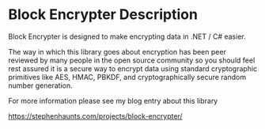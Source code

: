 # Block Encrypter Description

Block Encrypter is designed to make encrypting data in .NET / C# easier. 

The way in which this library goes about encryption has been peer reviewed by many people in the open source community so you should feel rest assured it is a secure way to encrypt data using standard cryptographic primitives like AES, HMAC, PBKDF, and cryptographically secure random number generation.

For more information please see my blog entry about this library

https://stephenhaunts.com/projects/block-encrypter/
